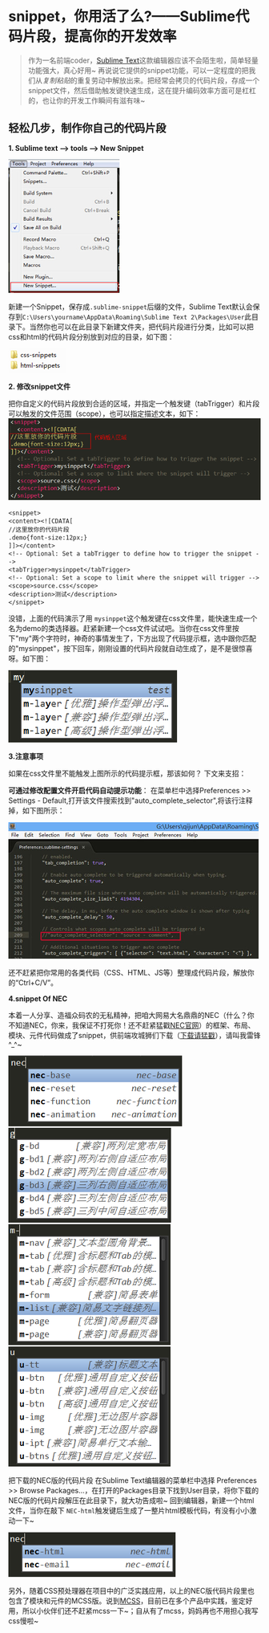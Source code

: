 snippet，你用活了么?——Sublime代码片段，提高你的开发效率
=============

> 作为一名前端coder，[Sublime Text](http://www.sublimetext.com/)这款编辑器应该不会陌生啦，简单轻量功能强大，真心好用~ 再说说它提供的snippet功能，可以一定程度的把我们从*复制粘贴*的重复劳动中解放出来。把经常会拷贝的代码片段，存成一个snippet文件，然后借助触发键快速生成，这在提升编码效率方面可是杠杠的，也让你的开发工作瞬间有滋有味~

##  轻松几步，制作你自己的代码片段  ##

**1. Sublime text ——> tools ——> New Snippet**

![](https://raw.githubusercontent.com/lzf0402/snippetsOfNEC/master/imgs/show1.png)

新建一个Snippet，保存成`.sublime-snippet`后缀的文件，Sublime Text默认会保存到`C:\Users\yourname\AppData\Roaming\Sublime Text 2\Packages\User`此目录下。当然你也可以在此目录下新建文件夹，把代码片段进行分类，比如可以把css和html的代码片段分别放到对应的目录，如下图：

![](https://raw.githubusercontent.com/lzf0402/snippetsOfNEC/master/imgs/show2.png)


**2. 修改snippet文件**

把你自定义的代码片段放到合适的区域，并指定一个触发键（tabTrigger）和片段可以触发的文件范围（scope），也可以指定描述文本，如下：
![](https://raw.githubusercontent.com/lzf0402/snippetsOfNEC/master/imgs/show5.png)


    <snippet>
	<content><![CDATA[
	//这里放你的代码片段
	.demo{font-size:12px;}
	]]></content>
	<!-- Optional: Set a tabTrigger to define how to trigger the snippet -->
	<tabTrigger>mysinppet</tabTrigger>
	<!-- Optional: Set a scope to limit where the snippet will trigger -->
	<scope>source.css</scope>
	<description>测试</description>	
	</snippet>


没错，上面的代码演示了用 `mysinppet`这个触发键在css文件里，能快速生成一个名为demo的类选择器。赶紧新建一个css文件试试吧。当你在css文件里按下"my"两个字符时，神奇的事情发生了，下方出现了代码提示框，选中跟你匹配的"mysinppet"，按下回车，刚刚设置的代码片段就自动生成了，是不是很惊喜呀。如下图：

![](https://raw.githubusercontent.com/lzf0402/snippetsOfNEC/master/imgs/show3.png)

**3.注意事项**

如果在css文件里不能触发上图所示的代码提示框，那该如何？ 下文来支招：

**可通过修改配置文件开启代码自动提示功能**：
在菜单栏中选择Preferences >> Settings - Default,打开该文件搜索找到"auto_complete_selector",将该行注释掉，如下图所示：

![](https://raw.githubusercontent.com/lzf0402/snippetsOfNEC/master/imgs/tip.jpg)

还不赶紧把你常用的各类代码（CSS、HTML、JS等）整理成代码片段，解放你的“Ctrl+C/V”。

**4.snippet Of NEC**

本着一人分享、造福众码农的无私精神，把咱大网易大名鼎鼎的NEC（什么？你不知道NEC，你来，我保证不打死你！还不赶紧猛戳[NEC官网](http://nec.netease.com/)）的框架、布局、模块、元件代码做成了snippet，供前端攻城狮们下载（[下载请猛戳](https://raw.githubusercontent.com/lzf0402/snippetsOfNEC/master/NEC-snippet.rar)），请叫我雷锋^_^~
 
![](https://raw.githubusercontent.com/lzf0402/snippetsOfNEC/master/imgs/show9.png)
![](https://raw.githubusercontent.com/lzf0402/snippetsOfNEC/master/imgs/show6.png)
![](https://raw.githubusercontent.com/lzf0402/snippetsOfNEC/master/imgs/show7.png)
![](https://raw.githubusercontent.com/lzf0402/snippetsOfNEC/master/imgs/show8.png)

把下载的NEC版的代码片段
在Sublime Text编辑器的菜单栏中选择 Preferences >> Browse Packages...，在打开的Packages目录下找到User目录，将你下载的NEC版的代码片段解压在此目录下，就大功告成啦~
回到编辑器，新建一个html文件，当你在敲下 `NEC-html`触发键后生成了一整片html模板代码，有没有小小激动一下~

![](https://raw.githubusercontent.com/lzf0402/snippetsOfNEC/master/imgs/show10.png)

另外，随着CSS预处理器在项目中的广泛实践应用，以上的NEC版代码片段里也包含了模块和元件的MCSS版。说到[MCSS](https://github.com/leeluolee/mcss)，目前已在多个产品中实践，鉴定好用，所以小伙伴们还不赶紧mcss一下~；自从有了mcss，妈妈再也不用担心我写css慢啦~
